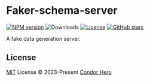 # Faker-schema-server

[![NPM version](https://img.shields.io/npm/v/faker-schema-server)](https://www.npmjs.com/package/faker-schema-server)
![Downloads](https://img.shields.io/npm/dw/faker-schema-server)
[![License](https://img.shields.io/npm/l/faker-schema-server)](https://github.com/condorheroblog/vite-plugin-faker/blob/main/LICENSE)
[![GitHub stars](https://img.shields.io/github/stars/condorheroblog/number-zh)](https://github.com/condorheroblog/vite-plugin-faker/blob/main/packages/faker-schema-server)

A fake data generation server.

## License

[MIT](https://github.com/condorheroblog/vite-plugin-faker/blob/main/LICENSE) License © 2023-Present [Condor Hero](https://github.com/condorheroblog)
